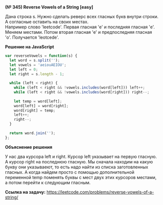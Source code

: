 **(№ 345) Reverse Vowels of a String [easy]**

Дана строка s. Нужно сделать реверс всех гласных букв внутри строки. А согласные оставить на своих местах.  
Например слово 'leetcode'. Первая гласная 'e' и последняя гласная 'e'. Меняем местами. Потом вторая гласная 'e' и предпоследняя гласная 'o'. Получается 'leotcede'.

**Решение на JavaScript**

```javascript
var reverseVowels = function(s) {
  let word = s.split('');
  let vowels = 'aeiouAEIOU';
  let left = 0;
  let right = s.length - 1;
  
  while (left < right) {
    while (left < right && !vowels.includes(word[left])) left++;
    while (left < right && !vowels.includes(word[right])) right--;
    
    let temp = word[left];
    word[left] = word[right];
    word[right] = temp;
    left++;
    right--;
  }
  
  return word.join('');
};
```

**Объяснение решения**

У нас два курсора left и right. Курсор left указывает на первую гласную. А курсор right на последнюю гласную. Мы сначала находим на какую букву они указываеют, то есть надо найти из списка заготовленных гласных. А когда найдем просто с помощью дополнительной переменной temp поменять буквы с мест двух этих курсоров местами, а потом перейти к следующим гласным.

**Ссылка на задачу:** https://leetcode.com/problems/reverse-vowels-of-a-string/